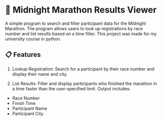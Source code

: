 # 🏃 Midnight Marathon Results Viewer
A simple program to search and filter participant data for the Midnight Marathon. The program allows users to look up registrations by race number and list results based on a time filter. This project was made for my university course in python.

## 📋 Features
1. Lookup Registration:
Search for a participant by their race number and display their name and city.

2. List Results:
Filter and display participants who finished the marathon in a time faster than the user-specified limit. Output includes:

- Race Number
- Finish Time
- Participant Name
- Participant City
